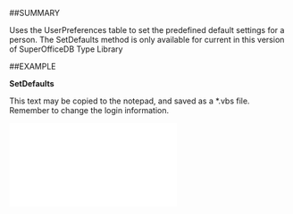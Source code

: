 
##SUMMARY

Uses the UserPreferences table to set the predefined default settings for a person. The SetDefaults method is only available for current in this version of SuperOfficeDB Type Library


##EXAMPLE

**SetDefaults**

This text may be copied to the notepad, and saved as a *.vbs file. Remember to change the login information.

![](..\..\Examples\vbs\SOPerson.SetDefaults.vbs.txt)

